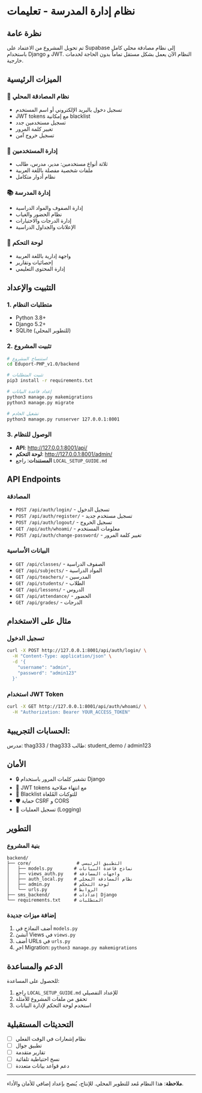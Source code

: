 # نظام إدارة المدرسة - تعليمات

## نظرة عامة
تم تحويل المشروع من الاعتماد على Supabase إلى نظام مصادقة محلي كامل باستخدام Django و JWT. النظام الآن يعمل بشكل مستقل تماماً بدون الحاجة لخدمات خارجية.

## الميزات الرئيسية

### 🔐 نظام المصادقة المحلي
- تسجيل دخول بالبريد الإلكتروني أو اسم المستخدم
- JWT tokens مع إمكانية blacklist
- تسجيل مستخدمين جدد
- تغيير كلمة المرور
- تسجيل خروج آمن

### 👥 إدارة المستخدمين
- ثلاثة أنواع مستخدمين: مدير، مدرس، طالب
- ملفات شخصية مفصلة باللغة العربية
- نظام أدوار متكامل

### 📚 إدارة المدرسة
- إدارة الصفوف والمواد الدراسية
- نظام الحضور والغياب
- إدارة الدرجات والاختبارات
- الإعلانات والجداول الدراسية

### 🎯 لوحة التحكم
- واجهة إدارية باللغة العربية
- إحصائيات وتقارير
- إدارة المحتوى التعليمي

## التثبيت والإعداد

### 1. متطلبات النظام
- Python 3.8+
- Django 5.2+
- SQLite (للتطوير المحلي)

### 2. تثبيت المشروع
```bash
# استنساخ المشروع
cd Eduport-PHP_v1.0/backend

# تثبيت المتطلبات
pip3 install -r requirements.txt

# إعداد قاعدة البيانات
python3 manage.py makemigrations
python3 manage.py migrate

# تشغيل الخادم
python3 manage.py runserver 127.0.0.1:8001
```

### 3. الوصول للنظام
- **API**: http://127.0.0.1:8001/api/
- **لوحة التحكم**: http://127.0.0.1:8001/admin/
- **المستندات**: راجع `LOCAL_SETUP_GUIDE.md`

## API Endpoints

### المصادقة
- `POST /api/auth/login/` - تسجيل الدخول
- `POST /api/auth/register/` - تسجيل مستخدم جديد  
- `POST /api/auth/logout/` - تسجيل الخروج
- `GET /api/auth/whoami/` - معلومات المستخدم
- `POST /api/auth/change-password/` - تغيير كلمة المرور

### البيانات الأساسية
- `GET /api/classes/` - الصفوف الدراسية
- `GET /api/subjects/` - المواد الدراسية
- `GET /api/teachers/` - المدرسين
- `GET /api/students/` - الطلاب
- `GET /api/lessons/` - الدروس
- `GET /api/attendance/` - الحضور
- `GET /api/grades/` - الدرجات

## مثال على الاستخدام

### تسجيل الدخول
```bash
curl -X POST http://127.0.0.1:8001/api/auth/login/ \
  -H "Content-Type: application/json" \
  -d '{
    "username": "admin",
    "password": "admin123"
  }'
```

### استخدام JWT Token
```bash
curl -X GET http://127.0.0.1:8001/api/auth/whoami/ \
  -H "Authorization: Bearer YOUR_ACCESS_TOKEN"
```

## الحسابات التجريبية:

مدرس: thag333 / thag333
طالب: student_demo / admin123

## الأمان

- 🔒 تشفير كلمات المرور باستخدام Django
- 🎫 JWT tokens مع انتهاء صلاحية
- 🚫 Blacklist للتوكنات المُلغاة
- 🛡️ حماية CSRF و CORS
- 📝 تسجيل العمليات (Logging)

## التطوير

### بنية المشروع
```
backend/
├── core/                 # التطبيق الرئيسي
│   ├── models.py        # نماذج قاعدة البيانات
│   ├── views_auth.py    # واجهات المصادقة
│   ├── auth_local.py    # نظام المصادقة المحلي
│   ├── admin.py         # لوحة التحكم
│   └── urls.py          # الروابط
├── sms_backend/         # إعدادات Django
└── requirements.txt     # المتطلبات
```

### إضافة ميزات جديدة
1. أضف النماذج في `models.py`
2. أنشئ Views في `views.py`
3. أضف URLs في `urls.py`
4. اجرِ Migration: `python3 manage.py makemigrations`

## الدعم والمساعدة

للحصول على المساعدة:
1. راجع `LOCAL_SETUP_GUIDE.md` للإعداد التفصيلي
2. تحقق من ملفات المشروع للأمثلة
3. استخدم لوحة التحكم لإدارة البيانات

## التحديثات المستقبلية

- [ ] نظام إشعارات في الوقت الفعلي
- [ ] تطبيق جوال
- [ ] تقارير متقدمة
- [ ] نسخ احتياطية تلقائية
- [ ] دعم قواعد بيانات متعددة

---

**ملاحظة**: هذا النظام مُعد للتطوير المحلي. للإنتاج، يُنصح بإعداد إضافي للأمان والأداء.

